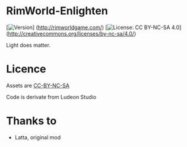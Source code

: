 # RimWorld-Enlighten

[![Version](https://img.shields.io/badge/Rimworld-A15-green.svg)]
(http://rimworldgame.com/)
[![License: CC BY-NC-SA 4.0](https://img.shields.io/badge/License-CC%20BY--NC--SA%204.0-blue.svg)]
(http://creativecommons.org/licenses/by-nc-sa/4.0/)

Light does matter. 

# Licence
Assets are [CC-BY-NC-SA](https://creativecommons.org/licenses/by-nc-sa/4.0/)

Code is derivate from Ludeon Studio

# Thanks to
- Latta, original mod
